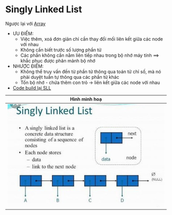# Singly Linked List
Ngược lại với [Array](../../1.%20Array/)
- ƯU ĐIỂM: 
    + Việc thêm, xoá đơn giản chỉ cần thay đổi mối liên kết giữa các node với nhau
    + Không cần biết trước số lượng phần tử
    + Các phần không cần nằm liên tiếp nhau trong bộ nhớ máy tính ==> khắc phục được phân mảnh bộ nhớ
- NHƯỢC ĐIỂM:
    + Không thể truy vấn đến từ phần tử thông qua toán tử chỉ số, mà nó phải duyệt tuần tự thông qua các phần tử khác
    + Tốn bộ nhớ - chứa thêm con trỏ -> liên kết giữa các node với nhau
- [Code build lại SLL](./Ly_thuyet/)

|Hình minh hoạ|
|:---:|
|![singly linked list](SLL.jpeg)|